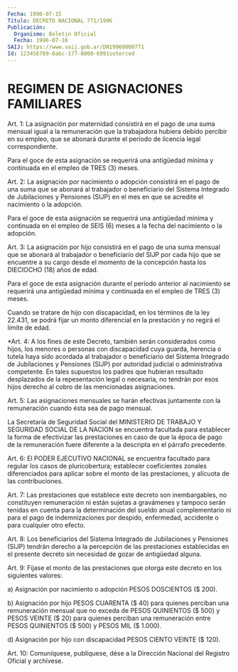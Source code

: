 ```yaml
---
Fecha: 1996-07-15
Título: DECRETO NACIONAL 771/1996
Publicación:
  Organismo: Boletín Oficial
  Fecha: 1996-07-16
SAIJ: https://www.saij.gob.ar/DN19960000771
Id: 123456789-0abc-177-0000-6991soterced
---
```

# REGIMEN DE ASIGNACIONES FAMILIARES

<a id="1"></a>
Art. 1: La asignación por maternidad consistirá  en el pago de una suma mensual igual a la remuneración que la trabajadora hubiera debido percibir en su empleo, que se abonará durante el  período de licencia legal correspondiente.

Para el goce de esta asignación se requerirá una antigüedad  mínima y continuada en el empleo de TRES (3) meses.

<a id="2"></a>
Art.  2: La asignación por nacimiento o adopción consistirá en  el pago de  una  suma  que se abonará al trabajador o beneficiario del Sistema Integrado de  Jubilaciones  y Pensiones (SIJP) en el mes en que se acredite el nacimiento o la adopción.

Para el goce de esta asignación se requerirá  una antigüedad mínima y  continuada  en  el  empleo  de  SEIS  (6) meses a la  fecha  del nacimiento o la adopción.

<a id="3"></a>
Art. 3: La asignación por hijo consistirá  en  el pago de una suma mensual que se abonará al trabajador o beneficiario  del  SIJP  por cada  hijo  que  se  encuentre  a  su  cargo desde el momento de la concepción hasta los DIECIOCHO (18) años de edad.

Para  el goce de esta asignación durante  el  período  anterior  al nacimiento  se  requerirá  una antigüedad mínima y continuada en el empleo de TRES (3) meses.

Cuando se tratare de hijo con  discapacidad,  en los términos de la ley 22.431, se podrá fijar un monto diferencial  en la prestación y no regirá el límite de edad.

<a id="4"></a>
*Art.  4: A los fines de este Decreto, también serán  considerados como hijos,  los  menores  o personas con discapacidad cuya guarda, herencia o tutela haya sido  acordada  al trabajador o beneficiario del  Sistema  Integrado  de  Jubilaciones y  Pensiones  (SIJP)  por autoridad judicial o administrativa competente. En tales supuestos los padres que hubieran resultado desplazados de la repesentación legal o necesaria, no  tendrán  por  esos hijos derecho al cobro de las mencionadas asignaciones.

<a id="5"></a>
Art. 5: Las asignaciones mensuales se harán  efectivas  juntamente con la remuneración cuando ésta sea de pago mensual.

La  Secretaría  de  Seguridad  Social  del MINISTERIO DE TRABAJO  Y SEGURIDAD  SOCIAL  DE  LA  NACION  se  encuentra    facultada  para establecer la forma de efectivizar las prestaciones en  caso de que la época de pago de la remuneración fuere diferente a la  descripta en el párrafo precedente.

<a id="6"></a>
Art.  6: El PODER EJECUTIVO NACIONAL se encuentra facultado  para regular  los   casos  de  pluricobertura;  establecer  coeficientes zonales diferenciados para aplicar sobre el monto de las prestaciones, y alícuota de las contribuciones.

<a id="7"></a>
Art. 7: Las prestaciones que establece este decreto son inembargables,  no  constituyen  remuneración  ni  están  sujetas a gravámenes  y tampoco serán tenidas en cuenta para la determinación del sueldo anual  complementario ni para el pago de indemnizaciones por despido, enfermedad,  accidente  o  para  cualquier otro efecto.

<a id="8"></a>
Art. 8: Los beneficiarios del Sistema Integrado  de Jubilaciones y Pensiones (SIJP) tendrán derecho a la percepción de las prestaciones establecidas en el presente decreto sin  necesidad  de gozar de antigüedad alguna.

<a id="9"></a>
Art.  9:  Fíjase  el  monto  de  las prestaciones que otorga este decreto en los siguientes valores:

a) Asignación por nacimiento o adopción  PESOS  DOSCIENTOS  ($ 200).

b)  Asignación por hijo PESOS CUARENTA ($ 40) para quienes perciban una remuneración  mensual que no exceda de PESOS QUINIENTOS ($ 500) y PESOS VEINTE ($ 20)  para quienes perciban una remuneración entre PESOS QUINIENTOS ($ 500) y PESOS MIL ($ 1.000).

d) Asignación por hijo con discapacidad PESOS CIENTO VEINTE ($ 120).

<a id="10"></a>
Art. 10: Comuníquese,  publíquese,  dése  a la Dirección Nacional del Registro Oficial y archívese.